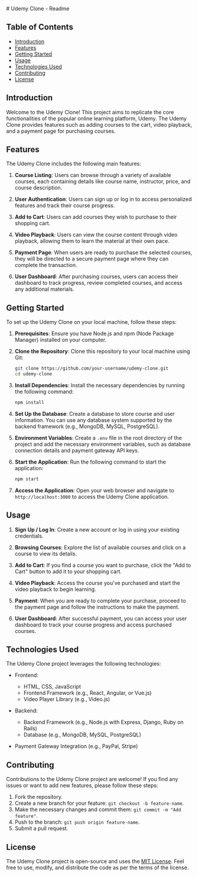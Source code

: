 <p># Udemy Clone - Readme

## Table of Contents

- [Introduction](#introduction)
- [Features](#features)
- [Getting Started](#getting-started)
- [Usage](#usage)
- [Technologies Used](#technologies-used)
- [Contributing](#contributing)
- [License](#license)

## Introduction

Welcome to the Udemy Clone! This project aims to replicate the core functionalities of the popular online learning platform, Udemy. The Udemy Clone provides features such as adding courses to the cart, video playback, and a payment page for purchasing courses.

## Features

The Udemy Clone includes the following main features:

1. **Course Listing**: Users can browse through a variety of available courses, each containing details like course name, instructor, price, and course description.

2. **User Authentication**: Users can sign up or log in to access personalized features and track their course progress.

3. **Add to Cart**: Users can add courses they wish to purchase to their shopping cart.

4. **Video Playback**: Users can view the course content through video playback, allowing them to learn the material at their own pace.

5. **Payment Page**: When users are ready to purchase the selected courses, they will be directed to a secure payment page where they can complete the transaction.

6. **User Dashboard**: After purchasing courses, users can access their dashboard to track progress, review completed courses, and access any additional materials.

## Getting Started

To set up the Udemy Clone on your local machine, follow these steps:

1. **Prerequisites**: Ensure you have Node.js and npm (Node Package Manager) installed on your computer.

2. **Clone the Repository**: Clone this repository to your local machine using Git:

   ```bash
   git clone https://github.com/your-username/udemy-clone.git
   cd udemy-clone
   ```

3. **Install Dependencies**: Install the necessary dependencies by running the following command:

   ```bash
   npm install
   ```

4. **Set Up the Database**: Create a database to store course and user information. You can use any database system supported by the backend framework (e.g., MongoDB, MySQL, PostgreSQL).

5. **Environment Variables**: Create a `.env` file in the root directory of the project and add the necessary environment variables, such as database connection details and payment gateway API keys.

6. **Start the Application**: Run the following command to start the application:

   ```bash
   npm start
   ```

7. **Access the Application**: Open your web browser and navigate to `http://localhost:3000` to access the Udemy Clone application.

## Usage

1. **Sign Up / Log In**: Create a new account or log in using your existing credentials.

2. **Browsing Courses**: Explore the list of available courses and click on a course to view its details.

3. **Add to Cart**: If you find a course you want to purchase, click the "Add to Cart" button to add it to your shopping cart.

4. **Video Playback**: Access the course you've purchased and start the video playback to begin learning.

5. **Payment**: When you are ready to complete your purchase, proceed to the payment page and follow the instructions to make the payment.

6. **User Dashboard**: After successful payment, you can access your user dashboard to track your course progress and access purchased courses.

## Technologies Used

The Udemy Clone project leverages the following technologies:

- Frontend:
  - HTML, CSS, JavaScript
  - Frontend Framework (e.g., React, Angular, or Vue.js)
  - Video Player Library (e.g., Video.js)

- Backend:
  - Backend Framework (e.g., Node.js with Express, Django, Ruby on Rails)
  - Database (e.g., MongoDB, MySQL, PostgreSQL)

- Payment Gateway Integration (e.g., PayPal, Stripe)

## Contributing

Contributions to the Udemy Clone project are welcome! If you find any issues or want to add new features, please follow these steps:

1. Fork the repository.
2. Create a new branch for your feature: `git checkout -b feature-name`.
3. Make the necessary changes and commit them: `git commit -m "Add feature"`.
4. Push to the branch: `git push origin feature-name`.
5. Submit a pull request.

## License

The Udemy Clone project is open-source and uses the [MIT License](LICENSE). Feel free to use, modify, and distribute the code as per the terms of the license.</p>
<img src="img (10).png" alt="" /><img src="img (2).png" alt="" /><img
  src="img (3).png"
  alt=""
/><img src="img (4).png" alt="" /><img src="img (5).png" alt="" /><img
  src="img (6).png"
  alt=""
/><img src="img (7).png" alt="" /><img src="img (8).png" alt="" />
<img src="img (9).png" alt="" /><img src="img (1).png" alt="" />


